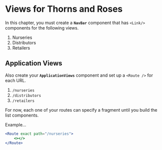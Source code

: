 # Views for Thorns and Roses

In this chapter, you must create a **`NavBar`** component that has `<Link/>` components for the following views.

1. Nurseries
1. Distributors
1. Retailers

## Application Views

Also create your **`ApplicationViews`** component and set up a `<Route />` for each URL.

1. `/nurseries`
1. `/distributors`
1. `/retailers`

For now, each one of your routes can specify a fragment until you build the list components.

Example...

```jsx
<Route exact path="/nurseries">
    <></>
</Route>
```